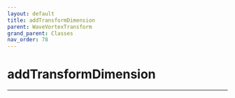 ```yaml
---
layout: default
title: addTransformDimension
parent: WaveVortexTransform
grand_parent: Classes
nav_order: 78
---
```


#  addTransformDimension




---

